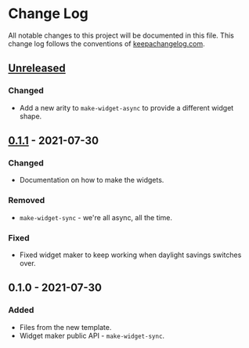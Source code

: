 # Change Log
All notable changes to this project will be documented in this file. This change log follows the conventions of [keepachangelog.com](http://keepachangelog.com/).

## [Unreleased]
### Changed
- Add a new arity to `make-widget-async` to provide a different widget shape.

## [0.1.1] - 2021-07-30
### Changed
- Documentation on how to make the widgets.

### Removed
- `make-widget-sync` - we're all async, all the time.

### Fixed
- Fixed widget maker to keep working when daylight savings switches over.

## 0.1.0 - 2021-07-30
### Added
- Files from the new template.
- Widget maker public API - `make-widget-sync`.

[Unreleased]: https://github.com/your-name/installment_loan_calculator/compare/0.1.1...HEAD
[0.1.1]: https://github.com/your-name/installment_loan_calculator/compare/0.1.0...0.1.1
